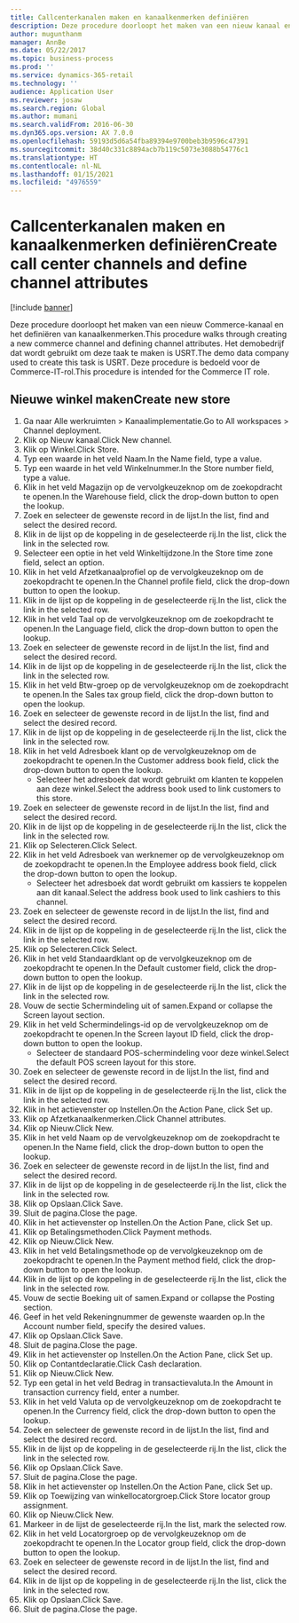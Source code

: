 ```yaml
---
title: Callcenterkanalen maken en kanaalkenmerken definiëren
description: Deze procedure doorloopt het maken van een nieuw kanaal en het definiëren van kanaalkenmerken.
author: mugunthanm
manager: AnnBe
ms.date: 05/22/2017
ms.topic: business-process
ms.prod: ''
ms.service: dynamics-365-retail
ms.technology: ''
audience: Application User
ms.reviewer: josaw
ms.search.region: Global
ms.author: mumani
ms.search.validFrom: 2016-06-30
ms.dyn365.ops.version: AX 7.0.0
ms.openlocfilehash: 59193d5d6a54fba89394e9700beb3b9596c47391
ms.sourcegitcommit: 38d40c331c8894acb7b119c5073e3088b54776c1
ms.translationtype: HT
ms.contentlocale: nl-NL
ms.lasthandoff: 01/15/2021
ms.locfileid: "4976559"
---
```

# <a name="create-call-center-channels-and-define-channel-attributes"></a><span data-ttu-id="55fa6-103">Callcenterkanalen maken en kanaalkenmerken definiëren</span><span class="sxs-lookup"><span data-stu-id="55fa6-103">Create call center channels and define channel attributes</span></span>

[!include [banner](../includes/banner.md)]

<span data-ttu-id="55fa6-104">Deze procedure doorloopt het maken van een nieuw Commerce-kanaal en het definiëren van kanaalkenmerken.</span><span class="sxs-lookup"><span data-stu-id="55fa6-104">This procedure walks through creating a new commerce channel and defining channel attributes.</span></span> <span data-ttu-id="55fa6-105">Het demobedrijf dat wordt gebruikt om deze taak te maken is USRT.</span><span class="sxs-lookup"><span data-stu-id="55fa6-105">The demo data company used to create this task is USRT.</span></span> <span data-ttu-id="55fa6-106">Deze procedure is bedoeld voor de Commerce-IT-rol.</span><span class="sxs-lookup"><span data-stu-id="55fa6-106">This procedure is intended for the Commerce IT role.</span></span>


## <a name="create-new-store"></a><span data-ttu-id="55fa6-107">Nieuwe winkel maken</span><span class="sxs-lookup"><span data-stu-id="55fa6-107">Create new store</span></span>
1. <span data-ttu-id="55fa6-108">Ga naar Alle werkruimten > Kanaalimplementatie.</span><span class="sxs-lookup"><span data-stu-id="55fa6-108">Go to All workspaces > Channel deployment.</span></span>
2. <span data-ttu-id="55fa6-109">Klik op Nieuw kanaal.</span><span class="sxs-lookup"><span data-stu-id="55fa6-109">Click New channel.</span></span>
3. <span data-ttu-id="55fa6-110">Klik op Winkel.</span><span class="sxs-lookup"><span data-stu-id="55fa6-110">Click Store.</span></span>
4. <span data-ttu-id="55fa6-111">Typ een waarde in het veld Naam.</span><span class="sxs-lookup"><span data-stu-id="55fa6-111">In the Name field, type a value.</span></span>
5. <span data-ttu-id="55fa6-112">Typ een waarde in het veld Winkelnummer.</span><span class="sxs-lookup"><span data-stu-id="55fa6-112">In the Store number field, type a value.</span></span>
6. <span data-ttu-id="55fa6-113">Klik in het veld Magazijn op de vervolgkeuzeknop om de zoekopdracht te openen.</span><span class="sxs-lookup"><span data-stu-id="55fa6-113">In the Warehouse field, click the drop-down button to open the lookup.</span></span>
7. <span data-ttu-id="55fa6-114">Zoek en selecteer de gewenste record in de lijst.</span><span class="sxs-lookup"><span data-stu-id="55fa6-114">In the list, find and select the desired record.</span></span>
8. <span data-ttu-id="55fa6-115">Klik in de lijst op de koppeling in de geselecteerde rij.</span><span class="sxs-lookup"><span data-stu-id="55fa6-115">In the list, click the link in the selected row.</span></span>
9. <span data-ttu-id="55fa6-116">Selecteer een optie in het veld Winkeltijdzone.</span><span class="sxs-lookup"><span data-stu-id="55fa6-116">In the Store time zone field, select an option.</span></span>
10. <span data-ttu-id="55fa6-117">Klik in het veld Afzetkanaalprofiel op de vervolgkeuzeknop om de zoekopdracht te openen.</span><span class="sxs-lookup"><span data-stu-id="55fa6-117">In the Channel profile field, click the drop-down button to open the lookup.</span></span>
11. <span data-ttu-id="55fa6-118">Klik in de lijst op de koppeling in de geselecteerde rij.</span><span class="sxs-lookup"><span data-stu-id="55fa6-118">In the list, click the link in the selected row.</span></span>
12. <span data-ttu-id="55fa6-119">Klik in het veld Taal op de vervolgkeuzeknop om de zoekopdracht te openen.</span><span class="sxs-lookup"><span data-stu-id="55fa6-119">In the Language field, click the drop-down button to open the lookup.</span></span>
13. <span data-ttu-id="55fa6-120">Zoek en selecteer de gewenste record in de lijst.</span><span class="sxs-lookup"><span data-stu-id="55fa6-120">In the list, find and select the desired record.</span></span>
14. <span data-ttu-id="55fa6-121">Klik in de lijst op de koppeling in de geselecteerde rij.</span><span class="sxs-lookup"><span data-stu-id="55fa6-121">In the list, click the link in the selected row.</span></span>
15. <span data-ttu-id="55fa6-122">Klik in het veld Btw-groep op de vervolgkeuzeknop om de zoekopdracht te openen.</span><span class="sxs-lookup"><span data-stu-id="55fa6-122">In the Sales tax group field, click the drop-down button to open the lookup.</span></span>
16. <span data-ttu-id="55fa6-123">Zoek en selecteer de gewenste record in de lijst.</span><span class="sxs-lookup"><span data-stu-id="55fa6-123">In the list, find and select the desired record.</span></span>
17. <span data-ttu-id="55fa6-124">Klik in de lijst op de koppeling in de geselecteerde rij.</span><span class="sxs-lookup"><span data-stu-id="55fa6-124">In the list, click the link in the selected row.</span></span>
18. <span data-ttu-id="55fa6-125">Klik in het veld Adresboek klant op de vervolgkeuzeknop om de zoekopdracht te openen.</span><span class="sxs-lookup"><span data-stu-id="55fa6-125">In the Customer address book field, click the drop-down button to open the lookup.</span></span>
    * <span data-ttu-id="55fa6-126">Selecteer het adresboek dat wordt gebruikt om klanten te koppelen aan deze winkel.</span><span class="sxs-lookup"><span data-stu-id="55fa6-126">Select the address book used to link customers to this store.</span></span>  
19. <span data-ttu-id="55fa6-127">Zoek en selecteer de gewenste record in de lijst.</span><span class="sxs-lookup"><span data-stu-id="55fa6-127">In the list, find and select the desired record.</span></span>
20. <span data-ttu-id="55fa6-128">Klik in de lijst op de koppeling in de geselecteerde rij.</span><span class="sxs-lookup"><span data-stu-id="55fa6-128">In the list, click the link in the selected row.</span></span>
21. <span data-ttu-id="55fa6-129">Klik op Selecteren.</span><span class="sxs-lookup"><span data-stu-id="55fa6-129">Click Select.</span></span>
22. <span data-ttu-id="55fa6-130">Klik in het veld Adresboek van werknemer op de vervolgkeuzeknop om de zoekopdracht te openen.</span><span class="sxs-lookup"><span data-stu-id="55fa6-130">In the Employee address book field, click the drop-down button to open the lookup.</span></span>
    * <span data-ttu-id="55fa6-131">Selecteer het adresboek dat wordt gebruikt om kassiers te koppelen aan dit kanaal.</span><span class="sxs-lookup"><span data-stu-id="55fa6-131">Select the address book used to link cashiers to this channel.</span></span>  
23. <span data-ttu-id="55fa6-132">Zoek en selecteer de gewenste record in de lijst.</span><span class="sxs-lookup"><span data-stu-id="55fa6-132">In the list, find and select the desired record.</span></span>
24. <span data-ttu-id="55fa6-133">Klik in de lijst op de koppeling in de geselecteerde rij.</span><span class="sxs-lookup"><span data-stu-id="55fa6-133">In the list, click the link in the selected row.</span></span>
25. <span data-ttu-id="55fa6-134">Klik op Selecteren.</span><span class="sxs-lookup"><span data-stu-id="55fa6-134">Click Select.</span></span>
26. <span data-ttu-id="55fa6-135">Klik in het veld Standaardklant op de vervolgkeuzeknop om de zoekopdracht te openen.</span><span class="sxs-lookup"><span data-stu-id="55fa6-135">In the Default customer field, click the drop-down button to open the lookup.</span></span>
27. <span data-ttu-id="55fa6-136">Klik in de lijst op de koppeling in de geselecteerde rij.</span><span class="sxs-lookup"><span data-stu-id="55fa6-136">In the list, click the link in the selected row.</span></span>
28. <span data-ttu-id="55fa6-137">Vouw de sectie Schermindeling uit of samen.</span><span class="sxs-lookup"><span data-stu-id="55fa6-137">Expand or collapse the Screen layout section.</span></span>
29. <span data-ttu-id="55fa6-138">Klik in het veld Schermindelings-id op de vervolgkeuzeknop om de zoekopdracht te openen.</span><span class="sxs-lookup"><span data-stu-id="55fa6-138">In the Screen layout ID field, click the drop-down button to open the lookup.</span></span>
    * <span data-ttu-id="55fa6-139">Selecteer de standaard POS-schermindeling voor deze winkel.</span><span class="sxs-lookup"><span data-stu-id="55fa6-139">Select the default POS screen layout for this store.</span></span>  
30. <span data-ttu-id="55fa6-140">Zoek en selecteer de gewenste record in de lijst.</span><span class="sxs-lookup"><span data-stu-id="55fa6-140">In the list, find and select the desired record.</span></span>
31. <span data-ttu-id="55fa6-141">Klik in de lijst op de koppeling in de geselecteerde rij.</span><span class="sxs-lookup"><span data-stu-id="55fa6-141">In the list, click the link in the selected row.</span></span>
32. <span data-ttu-id="55fa6-142">Klik in het actievenster op Instellen.</span><span class="sxs-lookup"><span data-stu-id="55fa6-142">On the Action Pane, click Set up.</span></span>
33. <span data-ttu-id="55fa6-143">Klik op Afzetkanaalkenmerken.</span><span class="sxs-lookup"><span data-stu-id="55fa6-143">Click Channel attributes.</span></span>
34. <span data-ttu-id="55fa6-144">Klik op Nieuw.</span><span class="sxs-lookup"><span data-stu-id="55fa6-144">Click New.</span></span>
35. <span data-ttu-id="55fa6-145">Klik in het veld Naam op de vervolgkeuzeknop om de zoekopdracht te openen.</span><span class="sxs-lookup"><span data-stu-id="55fa6-145">In the Name field, click the drop-down button to open the lookup.</span></span>
36. <span data-ttu-id="55fa6-146">Zoek en selecteer de gewenste record in de lijst.</span><span class="sxs-lookup"><span data-stu-id="55fa6-146">In the list, find and select the desired record.</span></span>
37. <span data-ttu-id="55fa6-147">Klik in de lijst op de koppeling in de geselecteerde rij.</span><span class="sxs-lookup"><span data-stu-id="55fa6-147">In the list, click the link in the selected row.</span></span>
38. <span data-ttu-id="55fa6-148">Klik op Opslaan.</span><span class="sxs-lookup"><span data-stu-id="55fa6-148">Click Save.</span></span>
39. <span data-ttu-id="55fa6-149">Sluit de pagina.</span><span class="sxs-lookup"><span data-stu-id="55fa6-149">Close the page.</span></span>
40. <span data-ttu-id="55fa6-150">Klik in het actievenster op Instellen.</span><span class="sxs-lookup"><span data-stu-id="55fa6-150">On the Action Pane, click Set up.</span></span>
41. <span data-ttu-id="55fa6-151">Klik op Betalingsmethoden.</span><span class="sxs-lookup"><span data-stu-id="55fa6-151">Click Payment methods.</span></span>
42. <span data-ttu-id="55fa6-152">Klik op Nieuw.</span><span class="sxs-lookup"><span data-stu-id="55fa6-152">Click New.</span></span>
43. <span data-ttu-id="55fa6-153">Klik in het veld Betalingsmethode op de vervolgkeuzeknop om de zoekopdracht te openen.</span><span class="sxs-lookup"><span data-stu-id="55fa6-153">In the Payment method field, click the drop-down button to open the lookup.</span></span>
44. <span data-ttu-id="55fa6-154">Klik in de lijst op de koppeling in de geselecteerde rij.</span><span class="sxs-lookup"><span data-stu-id="55fa6-154">In the list, click the link in the selected row.</span></span>
45. <span data-ttu-id="55fa6-155">Vouw de sectie Boeking uit of samen.</span><span class="sxs-lookup"><span data-stu-id="55fa6-155">Expand or collapse the Posting section.</span></span>
46. <span data-ttu-id="55fa6-156">Geef in het veld Rekeningnummer de gewenste waarden op.</span><span class="sxs-lookup"><span data-stu-id="55fa6-156">In the Account number field, specify the desired values.</span></span>
47. <span data-ttu-id="55fa6-157">Klik op Opslaan.</span><span class="sxs-lookup"><span data-stu-id="55fa6-157">Click Save.</span></span>
48. <span data-ttu-id="55fa6-158">Sluit de pagina.</span><span class="sxs-lookup"><span data-stu-id="55fa6-158">Close the page.</span></span>
49. <span data-ttu-id="55fa6-159">Klik in het actievenster op Instellen.</span><span class="sxs-lookup"><span data-stu-id="55fa6-159">On the Action Pane, click Set up.</span></span>
50. <span data-ttu-id="55fa6-160">Klik op Contantdeclaratie.</span><span class="sxs-lookup"><span data-stu-id="55fa6-160">Click Cash declaration.</span></span>
51. <span data-ttu-id="55fa6-161">Klik op Nieuw.</span><span class="sxs-lookup"><span data-stu-id="55fa6-161">Click New.</span></span>
52. <span data-ttu-id="55fa6-162">Typ een getal in het veld Bedrag in transactievaluta.</span><span class="sxs-lookup"><span data-stu-id="55fa6-162">In the Amount in transaction currency field, enter a number.</span></span>
53. <span data-ttu-id="55fa6-163">Klik in het veld Valuta op de vervolgkeuzeknop om de zoekopdracht te openen.</span><span class="sxs-lookup"><span data-stu-id="55fa6-163">In the Currency field, click the drop-down button to open the lookup.</span></span>
54. <span data-ttu-id="55fa6-164">Zoek en selecteer de gewenste record in de lijst.</span><span class="sxs-lookup"><span data-stu-id="55fa6-164">In the list, find and select the desired record.</span></span>
55. <span data-ttu-id="55fa6-165">Klik in de lijst op de koppeling in de geselecteerde rij.</span><span class="sxs-lookup"><span data-stu-id="55fa6-165">In the list, click the link in the selected row.</span></span>
56. <span data-ttu-id="55fa6-166">Klik op Opslaan.</span><span class="sxs-lookup"><span data-stu-id="55fa6-166">Click Save.</span></span>
57. <span data-ttu-id="55fa6-167">Sluit de pagina.</span><span class="sxs-lookup"><span data-stu-id="55fa6-167">Close the page.</span></span>
58. <span data-ttu-id="55fa6-168">Klik in het actievenster op Instellen.</span><span class="sxs-lookup"><span data-stu-id="55fa6-168">On the Action Pane, click Set up.</span></span>
59. <span data-ttu-id="55fa6-169">Klik op Toewijzing van winkellocatorgroep.</span><span class="sxs-lookup"><span data-stu-id="55fa6-169">Click Store locator group assignment.</span></span>
60. <span data-ttu-id="55fa6-170">Klik op Nieuw.</span><span class="sxs-lookup"><span data-stu-id="55fa6-170">Click New.</span></span>
61. <span data-ttu-id="55fa6-171">Markeer in de lijst de geselecteerde rij.</span><span class="sxs-lookup"><span data-stu-id="55fa6-171">In the list, mark the selected row.</span></span>
62. <span data-ttu-id="55fa6-172">Klik in het veld Locatorgroep op de vervolgkeuzeknop om de zoekopdracht te openen.</span><span class="sxs-lookup"><span data-stu-id="55fa6-172">In the Locator group field, click the drop-down button to open the lookup.</span></span>
63. <span data-ttu-id="55fa6-173">Zoek en selecteer de gewenste record in de lijst.</span><span class="sxs-lookup"><span data-stu-id="55fa6-173">In the list, find and select the desired record.</span></span>
64. <span data-ttu-id="55fa6-174">Klik in de lijst op de koppeling in de geselecteerde rij.</span><span class="sxs-lookup"><span data-stu-id="55fa6-174">In the list, click the link in the selected row.</span></span>
65. <span data-ttu-id="55fa6-175">Klik op Opslaan.</span><span class="sxs-lookup"><span data-stu-id="55fa6-175">Click Save.</span></span>
66. <span data-ttu-id="55fa6-176">Sluit de pagina.</span><span class="sxs-lookup"><span data-stu-id="55fa6-176">Close the page.</span></span>

